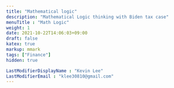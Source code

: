 ```yaml
---
title: "Mathematical logic"
description: "Mathematical Logic thinking with Biden tax case"
menuTitle : "Math Logic"
weight: 1
date: 2021-10-22T14:06:03+09:00
draft: false
katex: true
markup: mmark
tags: ["Finance"]
hidden: true

LastModifierDisplayName : "Kevin Lee"
LastModifierEmail : "klee30810@gmail.com"
---
```


